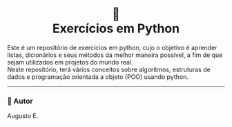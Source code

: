 <h1 align="center">🐍<br>Exercícios em Python</h1>Este é um repositório de exercícios em python, cujo o objetivo é aprender listas, dicionários e seus métodos da melhor maneira possível, a fim de que sejam utilizados em projetos do mundo real.<br>Neste repositório, terá vários conceitos sobre algoritmos, estruturas de dados e programação orientada a objeto (POO) usando python.

--- 

<h3>🦄 Autor</h3>
<p>Augusto E.</p>
